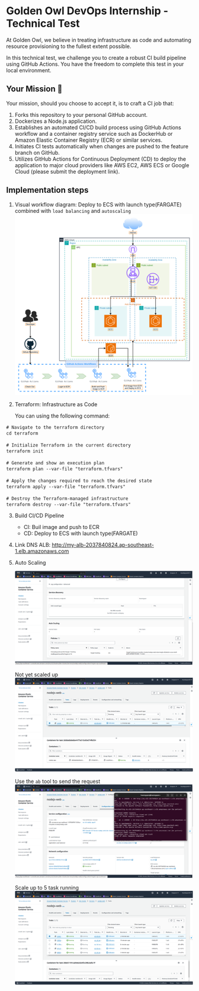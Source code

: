 # Golden Owl DevOps Internship - Technical Test
At Golden Owl, we believe in treating infrastructure as code and automating resource provisioning to the fullest extent possible. 

In this technical test, we challenge you to create a robust CI build pipeline using GitHub Actions. You have the freedom to complete this test in your local environment.

## Your Mission 🌟
Your mission, should you choose to accept it, is to craft a CI job that:
1. Forks this repository to your personal GitHub account.
2. Dockerizes a Node.js application.
3. Establishes an automated CI/CD build process using GitHub Actions workflow and a container registry service such as DockerHub or Amazon Elastic Container Registry (ECR) or similar services.
4. Initiates CI tests automatically when changes are pushed to the feature branch on GitHub.
5. Utilizes GitHub Actions for Continuous Deployment (CD) to deploy the application to major cloud providers like AWS EC2, AWS ECS or Google Cloud (please submit the deployment link).
## Implementation steps
1. Visual workflow diagram:
   Deploy to ECS with launch type(FARGATE) combined with `load balancing` and `autoscaling`
   ![workflows-image](./image/workflows.png)
2. Terraform: Infrastructure as Code
   
   You can  using the following command:

```shell
# Navigate to the terraform directory
cd terraform

# Initialize Terraform in the current directory
terraform init

# Generate and show an execution plan
terraform plan --var-file "terraform.tfvars"

# Apply the changes required to reach the desired state
terraform apply --var-file "terraform.tfvars"

# Destroy the Terraform-managed infrastructure
terraform destroy --var-file "terraform.tfvars"        
```

3. Build CI/CD Pipeline
   - CI: Buil image and push to ECR
   - CD: Deploy to ECS with launch type(FARGATE)
4. Link DNS ALB: http://my-alb-2037840824.ap-southeast-1.elb.amazonaws.com
   
5. Auto Scaling

   ![1-image](./image/1.png)

    Not yet scaled up
   ![2-image](./image/2.png)

    Use the ` ab ` tool to send the request
   ![3-image](./image/3.png)

    Scale up to 5 task running
   ![4-image](./image/4.png)
